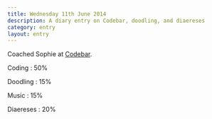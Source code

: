 ```yaml
---
title: Wednesday 11th June 2014
description: A diary entry on Codebar, doodling, and diaereses
category: entry
layout: entry
---
```


Coached Sophie at [Codebar](http://codebar.io/).

Coding
: 50%

Doodling
: 15%

Music
: 15%

Diaereses
: 20%
